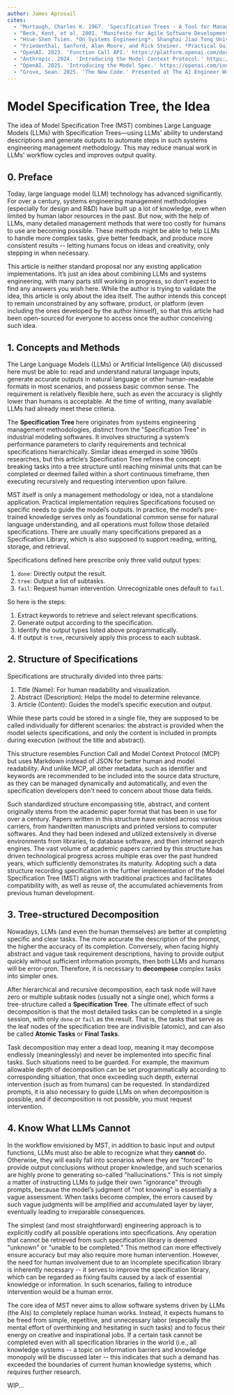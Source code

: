 ```yaml
---
author: James Aprosail
cites:
  - "Murtaugh, Charles K. 1967. 'Specification Trees - A Tool for Management.' SAE International. https://doi.org/10.4271/670640."
  - "Beck, Kent, et al. 2001. 'Manifesto for Agile Software Development.' https://agilemanifesto.org/."
  - "Hsue-Shen Tsien. *On Systems Engineering*. Shanghai Jiao Tong University Press, 2007."
  - "Friedenthal, Sanford, Alan Moore, and Rick Steiner. *Practical Guide to SysML: The Systems Modeling Language*. Amsterdam: Academic Press, 2008."
  - "OpenAI. 2023. 'Function Call API.' https://platform.openai.com/docs/guides/function-calling."
  - "Anthropic. 2024. 'Introducing the Model Context Protocol.' https://www.anthropic.com/news/model-context-protocol."
  - "OpenAI. 2025. 'Introducing the Model Spec.' https://openai.com/index/introducing-the-model-spec/."
  - "Grove, Sean. 2025. 'The New Code.' Presented at The AI Engineer World's Fair. https://www.youtube.com/watch?v=8rABwKRsec4."
---
```


# Model Specification Tree, the Idea

The idea of Model Specification Tree (MST) combines Large Language Models (LLMs) with Specification Trees—using LLMs' ability to understand descriptions and generate outputs to automate steps in such systems engineering management methodology. This may reduce manual work in LLMs' workflow cycles and improves output quality.

## 0. Preface

Today, large language model (LLM) technology has advanced significantly. For over a century, systems engineering management methodologies (especially for design and R&D) have built up a lot of knowledge, even when limited by human labor resources in the past. But now, with the help of LLMs, many detailed management methods that were too costly for humans to use are becoming possible. These methods might be able to help LLMs to handle more complex tasks, give better feedback, and produce more consistent results -- letting humans focus on ideas and creativity, only stepping in when necessary.

This article is neither standard proposal nor any existing application implementations. It’s just an idea about combining LLMs and systems engineering, with many parts still working in progress, so don’t expect to find any answers you wish here. While the author is trying to validate the idea, this article is only about the idea itself. The author intends this concept to remain unconstrained by any software, product, or platform (even including the ones developed by the author himself), so that this article had been open-sourced for everyone to access once the author conceiving such idea.

## 1. Concepts and Methods

The Large Language Models (LLMs) or Artificial Intelligence (AI) discussed here must be able to: read and understand natural language inputs, generate accurate outputs in natural language or other human-readable formats in most scenarios, and possess basic common sense. The requirement is relatively flexible here, such as even the accuracy is slightly lower than humans is acceptable. At the time of writing, many available LLMs had already meet these criteria.

The **Specification Tree** here originates from systems engineering management methodologies, distinct from the "Specification Tree" in industrial modeling softwares. It involves structuring a system’s performance parameters to clarify requirements and technical specifications hierarchically. Similar ideas emerged in some 1960s researches, but this article’s Specification Tree refines the concept: breaking tasks into a tree structure until reaching minimal units that can be completed or deemed failed within a short continuous timeframe, then executing recursively and requesting intervention upon failure.

MST itself is only a management methodology or idea, not a standalone application. Practical implementation requires Specifications focused on specific needs to guide the model’s outputs. In practice, the model’s pre-trained knowledge serves only as foundational common sense for natural language understanding, and all operations must follow those detailed specifications. There are usually many specifications prepared as a Specification Library, which is also supposed to support reading, writing, storage, and retrieval.

Specifications defined here prescribe only three valid output types:

1. `done`: Directly output the result.
2. `tree`: Output a list of subtasks.
3. `fail`: Request human intervention. Unrecognizable ones default to `fail`.

So here is the steps:

1. Extract keywords to retrieve and select relevant specifications.
2. Generate output according to the specification.
3. Identify the output types listed above programmatically.
4. If output is `tree`, recursively apply this process to each subtask.

## 2. Structure of Specifications

Specifications are structurally divided into three parts:

1. Title (Name): For human readability and visualization.
2. Abstract (Description): Helps the model to determine relevance.
3. Article (Content): Guides the model’s specific execution and output.

While these parts could be stored in a single file, they are supposed to be called individually for different scenarios: the abstract is provided when the model selects specifications, and only the content is included in prompts during execution (without the title and abstract).

This structure resembles Function Call and Model Context Protocol (MCP) but uses Markdown instead of JSON for better human and model readability. And unlike MCP, all other metadata, such as identifier and keywords are recommended to be included into the source data structure, as they can be managed dynamically and automatically, and even the specification developers don't need to concern about those data fields.

Such standardized structure encompassing title, abstract, and content originally stems from the academic paper format that has been in use for over a century. Papers written in this structure have existed across various carriers, from handwritten manuscripts and printed versions to computer softwares. And they had been indexed and utilized extensively in diverse environments from libraries, to database software, and then internet search engines. The vast volume of academic papers carried by this structure has driven technological progress across multiple eras over the past hundred years, which sufficiently demonstrates its maturity. Adopting such a data structure recording specification in the further implementation of the Model Specification Tree (MST) aligns with traditional practices and facilitates compatibility with, as well as reuse of, the accumulated achievements from previous human development.

## 3. Tree-structured Decomposition

Nowadays, LLMs (and even the human themselves) are better at completing specific and clear tasks. The more accurate the description of the prompt, the higher the accuracy of its completion. Conversely, when facing highly abstract and vague task requirement descriptions, having to provide output quickly without sufficient information prompts, then both LLMs and humans will be error-pron. Therefore, it is necessary to **decompose** complex tasks into simpler ones.

After hierarchical and recursive decomposition, each task node will have zero or multiple subtask nodes (usually not a single one), which forms a tree-structure called a **Specification Tree**. The ultimate effect of such decomposition is that the most detailed tasks can be completed in a single session, with only `done` or `fail` as the result. That is, the tasks that serve as the leaf nodes of the specification tree are indivisible (atomic), and can also be called **Atomic Tasks** or **Final Tasks**.

Task decomposition may enter a dead loop, meaning it may decompose endlessly (meaninglessly) and never be implemented into specific final tasks. Such situations need to be guarded. For example, the maximum allowable depth of decomposition can be set programmatically according to corresponding situation, that once exceeding such depth, external intervention (such as from humans) can be requested. In standardized prompts, it is also necessary to guide LLMs on when decomposition is possible, and if decomposition is not possible, you must request intervention.

## 4. Know What LLMs Cannot

In the workflow envisioned by MST, in addition to basic input and output functions, LLMs must also be able to recognize what they **cannot** do. Otherwise, they will easily fall into scenarios where they are "forced" to provide output conclusions without proper knowledge, and such scenarios are highly prone to generating so-called "hallucinations." This is not simply a matter of instructing LLMs to judge their own "ignorance" through prompts, because the model’s judgment of "not knowing" is essentially a vague assessment. When tasks become complex, the errors caused by such vague judgments will be amplified and accumulated layer by layer, eventually leading to irreparable consequences.

The simplest (and most straightforward) engineering approach is to explicitly codify all possible operations into specifications. Any operation that cannot be retrieved from such specification library is deemed "unknown" or "unable to be completed." This method can more effectively ensure accuracy but may also require more human intervention. However, the need for human involvement due to an incomplete specification library is inherently necessary -- it serves to improve the specification library, which can be regarded as fixing faults caused by a lack of essential knowledge or information. In such scenarios, failing to introduce intervention would be a human error.

The core idea of MST never aims to allow software systems driven by LLMs (the AIs) to completely replace human works. Instead, it expects humans to be freed from simple, repetitive, and unnecessary labor (especially the mental effort of overthinking and hesitating in such tasks) and to focus their energy on creative and inspirational jobs. If a certain task cannot be completed even with all specification libraries in the world (i.e., all knowledge systems -- a topic on information barriers and knowledge monopoly will be discussed later -- this indicates that such a demand has exceeded the boundaries of current human knowledge systems, which requires further research.

WIP...
